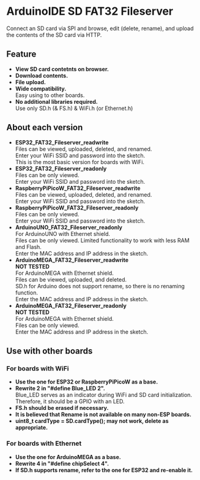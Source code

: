 # ArduinoIDE SD FAT32 Fileserver
Connect an SD card via SPI and browse, edit (delete, rename), and upload the contents of the SD card via HTTP.
## Feature
* __View SD card contetnts on browser.__
* __Download contents.__
* __File upload.__
* __Wide compatibility.__<br>
Easy using to other boards.
* __No additional libraries required.__<br>
Use only SD.h (& FS.h) & WiFi.h (or Ethernet.h)

## About each version
* __ESP32_FAT32_Fileserver_readwrite__<br>
Files can be viewed, uploaded, deleted, and renamed.<br>
Enter your WiFi SSID and password into the sketch.<br>
This is the most basic version for boards with WiFi.<br>
* __ESP32_FAT32_Fileserver_readonly__<br>
Files can be only viewed.<br>
Enter your WiFi SSID and password into the sketch.<br>
* __RaspberryPiPicoW_FAT32_Fileserver_readwrite__<br>
Files can be viewed, uploaded, deleted, and renamed.<br>
Enter your WiFi SSID and password into the sketch.<br>
* __RaspberryPiPicoW_FAT32_Fileserver_readonly__<br>
Files can be only viewed.<br>
Enter your WiFi SSID and password into the sketch.<br>
* __ArduinoUNO_FAT32_Fileserver_readonly__<br>
For ArduinoUNO with Ethernet shield.<br>
Files can be only viewed. Limited functionality to work with less RAM and Flash.<br>
Enter the MAC address and IP address in the sketch.<br>
* __ArduinoMEGA_FAT32_Fileserver_readwrite__<br>
__NOT TESTED__<br>
For ArduinoMEGA with Ethernet shield.<br>
Files can be viewed, uploaded, and deleted.<br>
SD.h for Arduino does not support rename, so there is no renaming function.<br>
Enter the MAC address and IP address in the sketch.<br>
* __ArduinoMEGA_FAT32_Fileserver_readonly__<br>
__NOT TESTED__<br>
For ArduinoMEGA with Ethernet shield.<br>
Files can be only viewed.<br>
Enter the MAC address and IP address in the sketch.<br>

## Use with other boards
### For boards with WiFi
* __Use the one for ESP32 or RaspberryPiPicoW as a base.__<br>
* __Rewrite 2 in "#define Blue_LED 2".__ <br>
Blue_LED serves as an indicator during WiFi and SD card initialization. Therefore, it should be a GPIO with an LED.<br>
* __FS.h should be erased if necessary.__<br>
* __It is believed that Rename is not available on many non-ESP boards.__<br>
* __uint8_t cardType = SD.cardType(); may not work, delete as appropriate.__<br>
### For boards with Ethernet
* __Use the one for ArduinoMEGA as a base.__<br>
* __Rewrite 4 in "#define chipSelect 4".__<br>
* __If SD.h supports rename, refer to the one for ESP32 and re-enable it.__<br>
